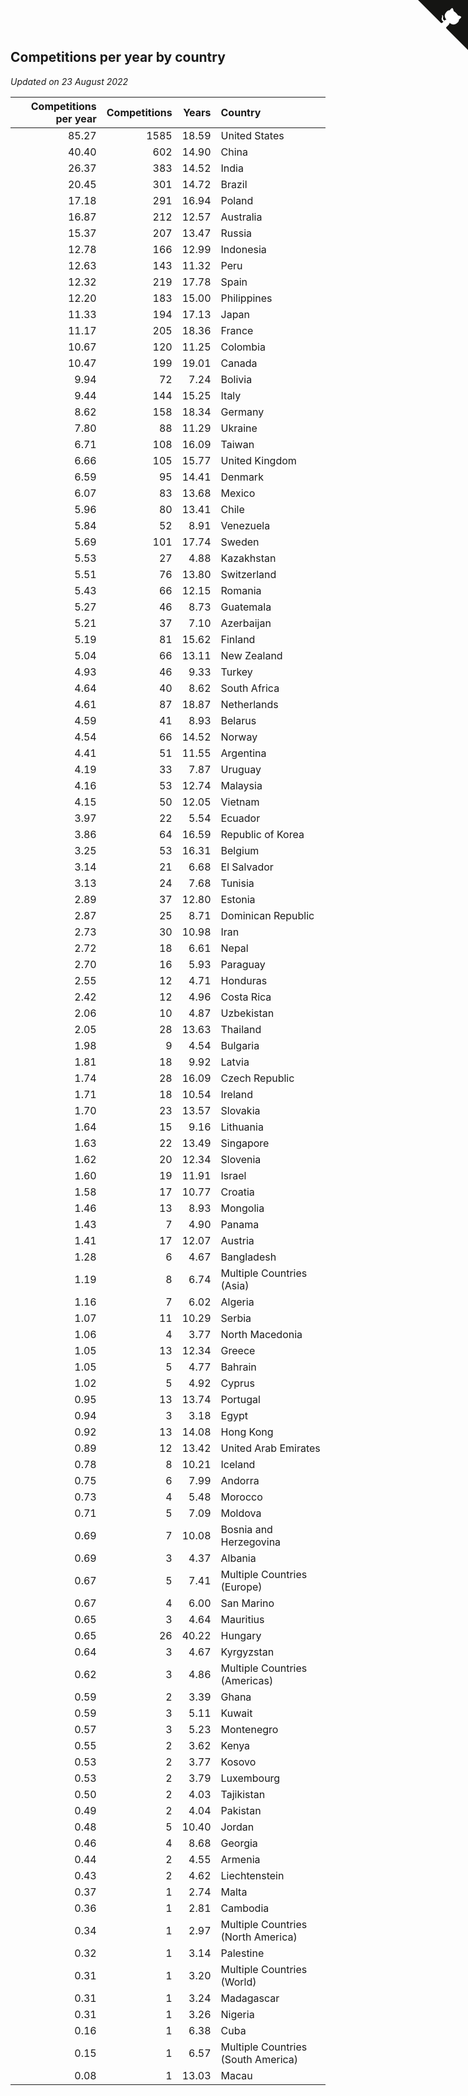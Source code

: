 ## Competitions per year by country

*Updated on 23 August 2022*

| Competitions per year | Competitions | Years | Country |
| ---: | ---: | ---: | :--- |
| 85.27 | 1585 | 18.59 | United States |
| 40.40 | 602 | 14.90 | China |
| 26.37 | 383 | 14.52 | India |
| 20.45 | 301 | 14.72 | Brazil |
| 17.18 | 291 | 16.94 | Poland |
| 16.87 | 212 | 12.57 | Australia |
| 15.37 | 207 | 13.47 | Russia |
| 12.78 | 166 | 12.99 | Indonesia |
| 12.63 | 143 | 11.32 | Peru |
| 12.32 | 219 | 17.78 | Spain |
| 12.20 | 183 | 15.00 | Philippines |
| 11.33 | 194 | 17.13 | Japan |
| 11.17 | 205 | 18.36 | France |
| 10.67 | 120 | 11.25 | Colombia |
| 10.47 | 199 | 19.01 | Canada |
| 9.94 | 72 | 7.24 | Bolivia |
| 9.44 | 144 | 15.25 | Italy |
| 8.62 | 158 | 18.34 | Germany |
| 7.80 | 88 | 11.29 | Ukraine |
| 6.71 | 108 | 16.09 | Taiwan |
| 6.66 | 105 | 15.77 | United Kingdom |
| 6.59 | 95 | 14.41 | Denmark |
| 6.07 | 83 | 13.68 | Mexico |
| 5.96 | 80 | 13.41 | Chile |
| 5.84 | 52 | 8.91 | Venezuela |
| 5.69 | 101 | 17.74 | Sweden |
| 5.53 | 27 | 4.88 | Kazakhstan |
| 5.51 | 76 | 13.80 | Switzerland |
| 5.43 | 66 | 12.15 | Romania |
| 5.27 | 46 | 8.73 | Guatemala |
| 5.21 | 37 | 7.10 | Azerbaijan |
| 5.19 | 81 | 15.62 | Finland |
| 5.04 | 66 | 13.11 | New Zealand |
| 4.93 | 46 | 9.33 | Turkey |
| 4.64 | 40 | 8.62 | South Africa |
| 4.61 | 87 | 18.87 | Netherlands |
| 4.59 | 41 | 8.93 | Belarus |
| 4.54 | 66 | 14.52 | Norway |
| 4.41 | 51 | 11.55 | Argentina |
| 4.19 | 33 | 7.87 | Uruguay |
| 4.16 | 53 | 12.74 | Malaysia |
| 4.15 | 50 | 12.05 | Vietnam |
| 3.97 | 22 | 5.54 | Ecuador |
| 3.86 | 64 | 16.59 | Republic of Korea |
| 3.25 | 53 | 16.31 | Belgium |
| 3.14 | 21 | 6.68 | El Salvador |
| 3.13 | 24 | 7.68 | Tunisia |
| 2.89 | 37 | 12.80 | Estonia |
| 2.87 | 25 | 8.71 | Dominican Republic |
| 2.73 | 30 | 10.98 | Iran |
| 2.72 | 18 | 6.61 | Nepal |
| 2.70 | 16 | 5.93 | Paraguay |
| 2.55 | 12 | 4.71 | Honduras |
| 2.42 | 12 | 4.96 | Costa Rica |
| 2.06 | 10 | 4.87 | Uzbekistan |
| 2.05 | 28 | 13.63 | Thailand |
| 1.98 | 9 | 4.54 | Bulgaria |
| 1.81 | 18 | 9.92 | Latvia |
| 1.74 | 28 | 16.09 | Czech Republic |
| 1.71 | 18 | 10.54 | Ireland |
| 1.70 | 23 | 13.57 | Slovakia |
| 1.64 | 15 | 9.16 | Lithuania |
| 1.63 | 22 | 13.49 | Singapore |
| 1.62 | 20 | 12.34 | Slovenia |
| 1.60 | 19 | 11.91 | Israel |
| 1.58 | 17 | 10.77 | Croatia |
| 1.46 | 13 | 8.93 | Mongolia |
| 1.43 | 7 | 4.90 | Panama |
| 1.41 | 17 | 12.07 | Austria |
| 1.28 | 6 | 4.67 | Bangladesh |
| 1.19 | 8 | 6.74 | Multiple Countries (Asia) |
| 1.16 | 7 | 6.02 | Algeria |
| 1.07 | 11 | 10.29 | Serbia |
| 1.06 | 4 | 3.77 | North Macedonia |
| 1.05 | 13 | 12.34 | Greece |
| 1.05 | 5 | 4.77 | Bahrain |
| 1.02 | 5 | 4.92 | Cyprus |
| 0.95 | 13 | 13.74 | Portugal |
| 0.94 | 3 | 3.18 | Egypt |
| 0.92 | 13 | 14.08 | Hong Kong |
| 0.89 | 12 | 13.42 | United Arab Emirates |
| 0.78 | 8 | 10.21 | Iceland |
| 0.75 | 6 | 7.99 | Andorra |
| 0.73 | 4 | 5.48 | Morocco |
| 0.71 | 5 | 7.09 | Moldova |
| 0.69 | 7 | 10.08 | Bosnia and Herzegovina |
| 0.69 | 3 | 4.37 | Albania |
| 0.67 | 5 | 7.41 | Multiple Countries (Europe) |
| 0.67 | 4 | 6.00 | San Marino |
| 0.65 | 3 | 4.64 | Mauritius |
| 0.65 | 26 | 40.22 | Hungary |
| 0.64 | 3 | 4.67 | Kyrgyzstan |
| 0.62 | 3 | 4.86 | Multiple Countries (Americas) |
| 0.59 | 2 | 3.39 | Ghana |
| 0.59 | 3 | 5.11 | Kuwait |
| 0.57 | 3 | 5.23 | Montenegro |
| 0.55 | 2 | 3.62 | Kenya |
| 0.53 | 2 | 3.77 | Kosovo |
| 0.53 | 2 | 3.79 | Luxembourg |
| 0.50 | 2 | 4.03 | Tajikistan |
| 0.49 | 2 | 4.04 | Pakistan |
| 0.48 | 5 | 10.40 | Jordan |
| 0.46 | 4 | 8.68 | Georgia |
| 0.44 | 2 | 4.55 | Armenia |
| 0.43 | 2 | 4.62 | Liechtenstein |
| 0.37 | 1 | 2.74 | Malta |
| 0.36 | 1 | 2.81 | Cambodia |
| 0.34 | 1 | 2.97 | Multiple Countries (North America) |
| 0.32 | 1 | 3.14 | Palestine |
| 0.31 | 1 | 3.20 | Multiple Countries (World) |
| 0.31 | 1 | 3.24 | Madagascar |
| 0.31 | 1 | 3.26 | Nigeria |
| 0.16 | 1 | 6.38 | Cuba |
| 0.15 | 1 | 6.57 | Multiple Countries (South America) |
| 0.08 | 1 | 13.03 | Macau |


<a href="https://github.com/jonatanklosko/wca_statistics" class="github-corner" aria-label="View source on Github"><svg width="80" height="80" viewBox="0 0 250 250" style="fill:#151513; color:#fff; position: absolute; top: 0; border: 0; right: 0;" aria-hidden="true"><path d="M0,0 L115,115 L130,115 L142,142 L250,250 L250,0 Z"></path><path d="M128.3,109.0 C113.8,99.7 119.0,89.6 119.0,89.6 C122.0,82.7 120.5,78.6 120.5,78.6 C119.2,72.0 123.4,76.3 123.4,76.3 C127.3,80.9 125.5,87.3 125.5,87.3 C122.9,97.6 130.6,101.9 134.4,103.2" fill="currentColor" style="transform-origin: 130px 106px;" class="octo-arm"></path><path d="M115.0,115.0 C114.9,115.1 118.7,116.5 119.8,115.4 L133.7,101.6 C136.9,99.2 139.9,98.4 142.2,98.6 C133.8,88.0 127.5,74.4 143.8,58.0 C148.5,53.4 154.0,51.2 159.7,51.0 C160.3,49.4 163.2,43.6 171.4,40.1 C171.4,40.1 176.1,42.5 178.8,56.2 C183.1,58.6 187.2,61.8 190.9,65.4 C194.5,69.0 197.7,73.2 200.1,77.6 C213.8,80.2 216.3,84.9 216.3,84.9 C212.7,93.1 206.9,96.0 205.4,96.6 C205.1,102.4 203.0,107.8 198.3,112.5 C181.9,128.9 168.3,122.5 157.7,114.1 C157.9,116.9 156.7,120.9 152.7,124.9 L141.0,136.5 C139.8,137.7 141.6,141.9 141.8,141.8 Z" fill="currentColor" class="octo-body"></path></svg></a><style>.github-corner:hover .octo-arm{animation:octocat-wave 560ms ease-in-out}@keyframes octocat-wave{0%,100%{transform:rotate(0)}20%,60%{transform:rotate(-25deg)}40%,80%{transform:rotate(10deg)}}@media (max-width:500px){.github-corner:hover .octo-arm{animation:none}.github-corner .octo-arm{animation:octocat-wave 560ms ease-in-out}}</style>
